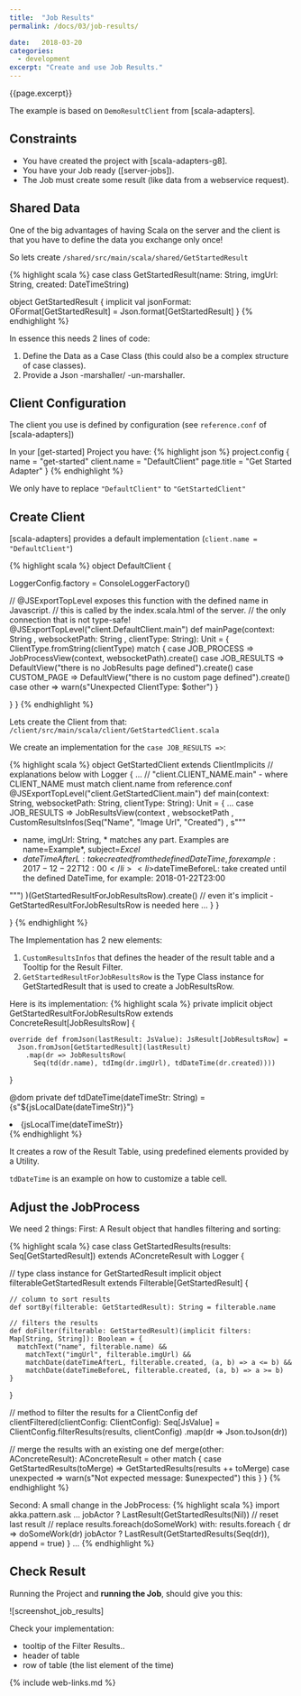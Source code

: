 ```yaml
---
title:  "Job Results"
permalink: /docs/03/job-results/

date:   2018-03-20
categories:
  - development
excerpt: "Create and use Job Results."
---
```

{{page.excerpt}}

The example is based on `DemoResultClient` from [scala-adapters].

## Constraints
* You have created the project with [scala-adapters-g8].
* You have your Job ready ([server-jobs]). 
* The Job must create some result (like data from a webservice request).

## Shared Data
One of the big advantages of having Scala on the server and the client is that you have to define the data you exchange only once!

So lets create `/shared/src/main/scala/shared/GetStartedResult`

{% highlight scala %}
case class GetStartedResult(name: String, imgUrl: String, created: DateTimeString)

object GetStartedResult {
  implicit val jsonFormat: OFormat[GetStartedResult] = Json.format[GetStartedResult]
}
{% endhighlight %}

In essence this needs 2 lines of code:
1. Define the Data as a Case Class (this could also be a complex structure of case classes).
1. Provide a Json -marshaller/ -un-marshaller.

## Client Configuration
The client you use is defined by configuration (see `reference.conf` of [scala-adapters])

In your [get-started] Project you have:
{% highlight json %}
  project.config {
    name = "get-started"
    client.name = "DefaultClient"
    page.title = "Get Started Adapter"
  }
{% endhighlight %}

We only have to replace `"DefaultClient"` to `"GetStartedClient"` 

## Create Client
[scala-adapters] provides a default implementation (`client.name = "DefaultClient"`)

{% highlight scala %}
object DefaultClient {

  LoggerConfig.factory = ConsoleLoggerFactory()

  // @JSExportTopLevel exposes this function with the defined name in Javascript.
  // this is called by the index.scala.html of the server.
  // the only connection that is not type-safe!
  @JSExportTopLevel("client.DefaultClient.main") 
  def mainPage(context: String
                   , websocketPath: String
                   , clientType: String): Unit = {
    ClientType.fromString(clientType) match {
      case JOB_PROCESS =>
        JobProcessView(context, websocketPath).create()
      case JOB_RESULTS =>
        DefaultView("there is no JobResults page defined").create()
      case CUSTOM_PAGE =>
        DefaultView("there is no custom page defined").create()
      case other => warn(s"Unexpected ClientType: $other")
    }

  }
}
{% endhighlight %}

Lets create the Client from that: `/client/src/main/scala/client/GetStartedClient.scala`

We create an implementation for the `case JOB_RESULTS =>`:

{% highlight scala %}
object GetStartedClient
  extends ClientImplicits // explanations below
    with Logger {
   ...
  // "client.CLIENT_NAME.main" - where CLIENT_NAME must match client.name from reference.conf
  @JSExportTopLevel("client.GetStartedClient.main")
  def main(context: String, websocketPath: String, clientType: String): Unit = {
    ...
      case JOB_RESULTS =>
        JobResultsView(context
          , websocketPath
          , CustomResultsInfos(Seq("Name", "Image Url", "Created")
            ,
            s"""<ul>
                  <li>name, imgUrl: String, * matches any part. Examples are name=Example*, subject=*Excel*</li>
                  <li>$dateTimeAfterL: take created from the defined DateTime, for example: 2017-12-22T12:00</li>
                  <li>$dateTimeBeforeL: take created until the defined DateTime, for example: 2018-01-22T23:00</li>
                </ul>""")
        )(GetStartedResultForJobResultsRow).create() // even it's implicit - GetStartedResultForJobResultsRow is needed here
      ...
    }
  }

}
{% endhighlight %}

The Implementation has 2 new elements:
1. `CustomResultsInfos` that defines the header of the result table and a Tooltip for the Result Filter.
1. `GetStartedResultForJobResultsRow` is the Type Class instance for GetStartedResult that is used to create a JobResultsRow.

Here is its implementation:
{% highlight scala %}
  private implicit object GetStartedResultForJobResultsRow extends ConcreteResult[JobResultsRow] {

    override def fromJson(lastResult: JsValue): JsResult[JobResultsRow] =
      Json.fromJson[GetStartedResult](lastResult)
        .map(dr => JobResultsRow(
          Seq(td(dr.name), tdImg(dr.imgUrl), tdDateTime(dr.created))))
  }


  @dom
  private def tdDateTime(dateTimeStr: String) =
    <td>
      {s"${jsLocalDate(dateTimeStr)}"}
      <li>{jsLocalTime(dateTimeStr)}</li>
    </td>
{% endhighlight %}

It creates a row of the Result Table, using predefined elements provided by a Utility.

`tdDateTime` is an example on how to customize a table cell.

## Adjust the JobProcess
We need 2 things:
First: A Result object that handles filtering and sorting:

{% highlight scala %}
case class GetStartedResults(results: Seq[GetStartedResult])
  extends AConcreteResult
    with Logger {

  // type class instance for GetStartedResult
  implicit object filterableGetStartedResult extends Filterable[GetStartedResult] {
    
    // column to sort results
    def sortBy(filterable: GetStartedResult): String = filterable.name

    // filters the results
    def doFilter(filterable: GetStartedResult)(implicit filters: Map[String, String]): Boolean = {
      matchText("name", filterable.name) &&
        matchText("imgUrl", filterable.imgUrl) &&
        matchDate(dateTimeAfterL, filterable.created, (a, b) => a <= b) &&
        matchDate(dateTimeBeforeL, filterable.created, (a, b) => a >= b)
    }
  }

  // method to filter the results for a ClientConfig
  def clientFiltered(clientConfig: ClientConfig): Seq[JsValue] =
    ClientConfig.filterResults(results, clientConfig)
      .map(dr => Json.toJson(dr))

  // merge the results with an existing one
  def merge(other: AConcreteResult): AConcreteResult = other match {
    case GetStartedResults(toMerge) =>
      GetStartedResults(results ++ toMerge)
    case unexpected =>
      warn(s"Not expected message: $unexpected")
      this
  }
}
{% endhighlight %}

Second: A small change in the JobProcess:
{% highlight scala %}
import akka.pattern.ask
...
      jobActor ? LastResult(GetStartedResults(Nil)) // reset last result
      // replace results.foreach(doSomeWork) with:
      results.foreach { dr =>
        doSomeWork(dr)
        jobActor ? LastResult(GetStartedResults(Seq(dr)), append = true)
      }
...
{% endhighlight %}

## Check Result
Running the Project and **running the Job**, should give you this:

![screenshot_job_results]

Check your implementation:
* tooltip of the Filter Results..
* header of table
* row of table (the list element of the time)

{% include web-links.md %}
